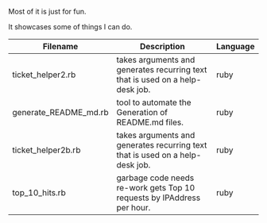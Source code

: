 Most of it is just for fun.

It showcases some of things I can do.

Filename | Description | Language 
----------- | ----------- | ---------- 
ticket_helper2.rb | takes arguments and generates recurring text that is used on a help-desk job. | ruby
generate_README_md.rb | tool to automate the Generation of README.md files. |  ruby
ticket_helper2b.rb | takes arguments and generates recurring text that is used on a help-desk job. | ruby
top_10_hits.rb | garbage code needs re-work gets Top 10 requests by IPAddress per hour. | ruby
